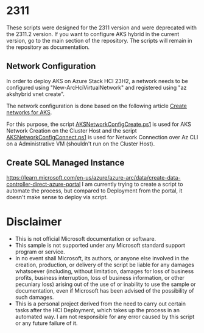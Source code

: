 # 2311
These scripts were designed for the 2311 version and were deprecated with the 2311.2 version. 
If you want to configure AKS hybrid in the current version, go to the main section of the repository.
The scripts will remain in the repository as documentation. 

## Network Configuration
In order to deploy AKS on Azure Stack HCI 23H2, a network needs to be configured using "New-ArcHciVirtualNetwork" and registered using "az akshybrid vnet create".

The network configuration is done based on the following article [Create networks for AKS](https://learn.microsoft.com/en-us/azure/aks/hybrid/aks-networks/).

For this purpose, the script [AKSNetworkConfigCreate.ps1](Script/01_AKSNetworkConfigCreate.ps1) is used for AKS Network Creation on the Cluster Host and the script [AKSNetworkConfigConnect.ps1](Script/02_AKSNetworkConfigConnect.ps1) is used for Network Connection over Az CLI on a Administrative VM (shouldn't run on the Cluster Host).

## Create SQL Managed Instance
https://learn.microsoft.com/en-us/azure/azure-arc/data/create-data-controller-direct-azure-portal
I am currently trying to create a script to automate the process, but compared to Deployment from the portal, it doesn't make sense to deploy via script. 

# Disclaimer 
- This is not official Microsoft documentation or software.
- This sample is not supported under any Microsoft standard support program or service.
- In no event shall Microsoft, its authors, or anyone else involved in the creation, production, or delivery of the script be liable for any damages whatsoever (including, without limitation, damages for loss of business profits, business interruption, loss of business information, or other pecuniary loss) arising out of the use of or inability to use the sample or documentation, even if Microsoft has been advised of the possibility of such damages.
- This is a personal project derived from the need to carry out certain tasks after the HCI Deployment, which takes up the process in an automated way. I am not responsible for any error caused by this script or any future failure of it.
